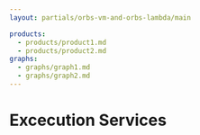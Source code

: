 ```yaml
---
layout: partials/orbs-vm-and-orbs-lambda/main

products: 
  - products/product1.md
  - products/product2.md
graphs: 
  - graphs/graph1.md
  - graphs/graph2.md
---
```


# Excecution Services